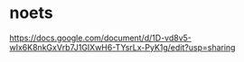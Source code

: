 # noets

https://docs.google.com/document/d/1D-vd8v5-wIx6K8nkGxVrb7J1GIXwH6-TYsrLx-PyK1g/edit?usp=sharing

